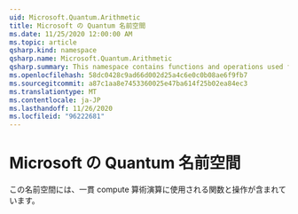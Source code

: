 ```yaml
---
uid: Microsoft.Quantum.Arithmetic
title: Microsoft の Quantum 名前空間
ms.date: 11/25/2020 12:00:00 AM
ms.topic: article
qsharp.kind: namespace
qsharp.name: Microsoft.Quantum.Arithmetic
qsharp.summary: This namespace contains functions and operations used for coherently computing arithmetic.
ms.openlocfilehash: 58dc0428c9ad66d002d25a4c6e0c0b08ae6f9fb7
ms.sourcegitcommit: a87c1aa8e7453360025e47ba614f25b02ea84ec3
ms.translationtype: MT
ms.contentlocale: ja-JP
ms.lasthandoff: 11/26/2020
ms.locfileid: "96222681"
---
```

# <a name="microsoftquantumarithmetic-namespace"></a>Microsoft の Quantum 名前空間

この名前空間には、一貫 compute 算術演算に使用される関数と操作が含まれています。

